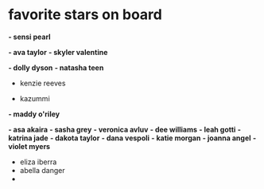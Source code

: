 # favorite stars on board





**- sensi pearl**

**- ava taylor**
**- skyler valentine**

**- dolly dyson**
**- natasha teen**


- kenzie reeves


- kazummi

**- maddy o'riley**



**- asa akaira**
**- sasha grey**
**- veronica avluv**
**- dee williams**
**- leah gotti**
**- katrina jade**
**- dakota taylor**
**- dana vespoli**
**- katie morgan**
**- joanna angel**
**- violet myers**
- eliza iberra
- abella danger
- 